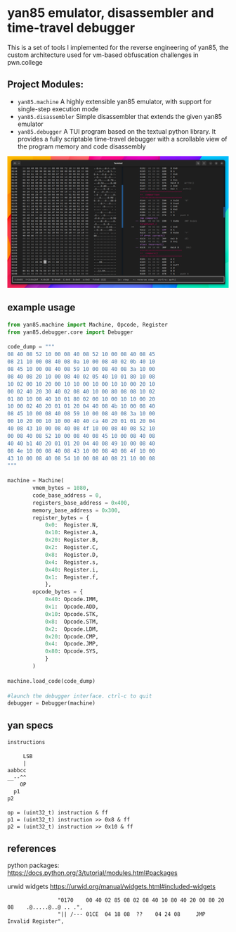 # yan85 emulator, disassembler and time-travel debugger

This is a set of tools I implemented for the reverse engineering
of yan85, the custom architecture used for vm-based obfuscation challenges in pwn.college

## Project Modules:

- `yan85.machine` A highly extensible yan85 emulator, with support for single-step execution mode
- `yan85.disassembler` Simple disassembler that extends the given yan85 emulator
- `yan85.debugger` A TUI program based on the textual python library. It provides a fully scriptable time-travel debugger with a scrollable view of the program memory and code disassembly

<p align="center">
<img src="./docs/screen2.png" width="900px" height="auto" />
</p>

## example usage

```python
from yan85.machine import Machine, Opcode, Register
from yan85.debugger.core import Debugger

code_dump = """
08 40 08 52 10 00 08 40 08 52 10 00 08 40 08 45
08 21 10 00 08 40 08 0a 10 00 08 40 02 0b 40 10
08 45 10 00 08 40 08 59 10 00 08 40 08 3a 10 00
08 40 08 20 10 00 08 40 02 05 40 10 01 80 10 08
10 02 00 10 20 00 10 10 00 10 00 10 10 00 20 10
00 02 40 20 30 40 02 08 40 10 00 80 08 08 10 02
01 80 10 08 40 10 01 80 02 00 10 00 10 10 00 20
10 00 02 40 20 01 01 20 04 40 08 4b 10 00 08 40
08 45 10 00 08 40 08 59 10 00 08 40 08 3a 10 00
00 10 20 00 10 10 00 40 40 ca 40 20 01 01 20 04
40 08 43 10 00 08 40 08 4f 10 00 08 40 08 52 10
00 08 40 08 52 10 00 08 40 08 45 10 00 08 40 08
40 40 b1 40 20 01 01 20 04 40 08 49 10 00 08 40
08 4e 10 00 08 40 08 43 10 00 08 40 08 4f 10 00
43 10 00 08 40 08 54 10 00 08 40 08 21 10 00 08
"""

machine = Machine(
        vmem_bytes = 1080,
        code_base_address = 0,
        registers_base_address = 0x400,
        memory_base_address = 0x300,
        register_bytes = {
            0x0:  Register.N,
            0x10: Register.A,
            0x20: Register.B,
            0x2:  Register.C,
            0x8:  Register.D,
            0x4:  Register.s,
            0x40: Register.i,
            0x1:  Register.f,
            },
        opcode_bytes = {
            0x40: Opcode.IMM,
            0x1:  Opcode.ADD,
            0x10: Opcode.STK,
            0x8:  Opcode.STM,
            0x2:  Opcode.LDM,
            0x20: Opcode.CMP,
            0x4:  Opcode.JMP,
            0x80: Opcode.SYS,
            }
        )

machine.load_code(code_dump)

#launch the debugger interface. ctrl-c to quit
debugger = Debugger(machine)
```

## yan specs

```
instructions

     LSB
     |
aabbcc
__--^^
    OP
  p1
p2

op = (uint32_t) instruction & ff
p1 = (uint32_t) instruction >> 0x8 & ff
p2 = (uint32_t) instruction >> 0x10 & ff
```

## references

python packages:
https://docs.python.org/3/tutorial/modules.html#packages

urwid widgets
https://urwid.org/manual/widgets.html#included-widgets

                    "0170    00 40 02 85 08 02 08 40 10 80 40 20 00 80 20 08    .@.....@..@ .. .",
                    "|| /--- 01CE  04 18 08  ??    04 24 08     JMP Invalid Register",
